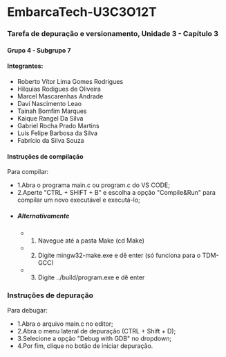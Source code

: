 # EmbarcaTech-U3C3O12T
### Tarefa de depuração e versionamento, Unidade 3 - Capítulo 3
#### Grupo 4 - Subgrupo 7
#### Integrantes:
* Roberto Vítor Lima Gomes Rodrigues
* Hilquias Rodigues de Oliveira
* Marcel Mascarenhas Andrade
* Davi Nascimento Leao
* Tainah Bomfim Marques
* Kaique Rangel Da Silva
* Gabriel Rocha Prado Martins
* Luis Felipe Barbosa da Silva
* Fabrício da Silva Souza


#### Instruções de compilação
Para compilar:
* 1.Abra o programa main.c ou program.c do VS CODE;
* 2.Aperte "CTRL + SHIFT + B" e escolha a opção "Compile&Run" para compilar um novo executável e executá-lo;
* ##### Alternativamente
    * 1. Navegue até a pasta Make (cd Make)
    * 2. Digite mingw32-make.exe e dê enter (só funciona para o TDM-GCC)
    * 3. Digite ../build/program.exe e dê enter

### Instruções de depuração
Para debugar:
* 1.Abra o arquivo main.c no editor; 
* 2.Abra o menu lateral de depuração (CTRL + Shift + D);
* 3.Selecione a opção "Debug with GDB" no dropdown;
* 4.Por fim, clique no botão de iniciar depuração.
